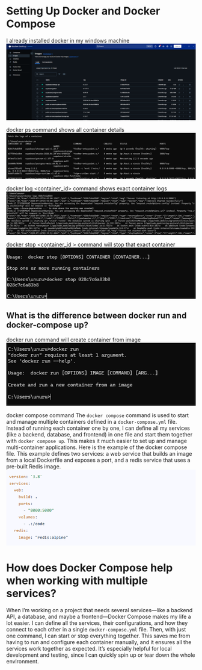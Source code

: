 # Setting Up Docker and Docker Compose
I already installed docker in my windows machine
![alt text](image.png)

docker ps command shows all container details
![alt text](image-1.png)

docker log <container_id> command shows exact container logs
![alt text](image-2.png)

docker stop <container_id > command will stop that exact container
![alt text](image-3.png)

## What is the difference between docker run and docker-compose up?

docker run command will create container from image
![alt text](image-4.png)

docker compose command
The `docker compose` command is used to start and manage multiple containers defined in a `docker-compose.yml` file. Instead of running each container one by one, I can define all my services (like a backend, database, and frontend) in one file and start them together with `docker compose up`. This makes it much easier to set up and manage multi-container applications.
Here is the example of the docker compose file. This example defines two services: a web service that builds an image from a local Dockerfile and exposes a port, and a redis service that uses a pre-built Redis image.
![alt text](image-5.png)

# How does Docker Compose help when working with multiple services?
When I’m working on a project that needs several services—like a backend API, a database, and maybe a frontend—Docker Compose makes my life a lot easier. I can define all the services, their configurations, and how they connect to each other in a single `docker-compose.yml` file. Then, with just one command, I can start or stop everything together. This saves me from having to run and configure each container manually, and it ensures all the services work together as expected. It’s especially helpful for local development and testing, since I can quickly spin up or tear down the whole environment.